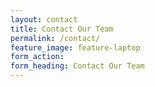 ```yaml
---
layout: contact
title: Contact Our Team
permalink: /contact/
feature_image: feature-laptop
form_action:
form_heading: Contact Our Team
---
```

